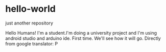 # hello-world
just another repository

Hello Humans!
I'm a student.I'm doing a university project and I'm using android studio and arduino ide. First time. We'll see how it will go. Directly from google translator: P
